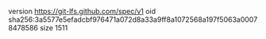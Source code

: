 version https://git-lfs.github.com/spec/v1
oid sha256:3a5577e5efadcbf976471a072d8a33a9ff8a1072568a197f5063a00078478586
size 1511
